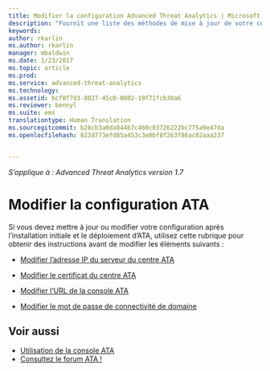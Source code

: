 ```yaml
---
title: Modifier la configuration Advanced Threat Analytics | Microsoft Docs
description: "Fournit une liste des méthodes de mise à jour de votre configuration ATA."
keywords: 
author: rkarlin
ms.author: rkarlin
manager: mbaldwin
ms.date: 1/23/2017
ms.topic: article
ms.prod: 
ms.service: advanced-threat-analytics
ms.technology: 
ms.assetid: bcf0f7d3-8027-45c0-8002-19f71fcb30a6
ms.reviewer: bennyl
ms.suite: ems
translationtype: Human Translation
ms.sourcegitcommit: b28cb3a0da844b7c460c03726222bc775a9e47da
ms.openlocfilehash: 823d773efd85a453c3e0bf8f263f86ac02aaa237


---
```


*S’applique à : Advanced Threat Analytics version 1.7*



# <a name="change-ata-configuration"></a>Modifier la configuration ATA

Si vous devez mettre à jour ou modifier votre configuration après l’installation initiale et le déploiement d’ATA, utilisez cette rubrique pour obtenir des instructions avant de modifier les éléments suivants :

-   [Modifier l’adresse IP du serveur du centre ATA](modifying-ata-config-centerip.md)

-   [Modifier le certificat du centre ATA](modifying-ata-config-centercert.md)

-   [Modifier l’URL de la console ATA](modifying-ata-config-consoleurl.md)

-   [Modifier le mot de passe de connectivité de domaine](modifying-ata-config-dcpassword.md)

## <a name="see-also"></a>Voir aussi
- [Utilisation de la console ATA](working-with-ata-console.md)
- [Consultez le forum ATA !](https://aka.ms/ata-forum)



<!--HONumber=Feb17_HO1-->


